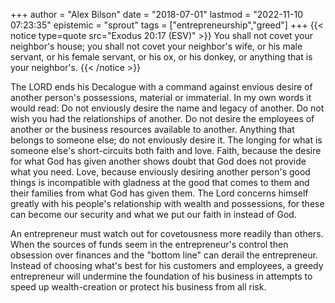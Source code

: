 +++
author = "Alex Bilson"
date = "2018-07-01"
lastmod = "2022-11-10 07:23:35"
epistemic = "sprout"
tags = ["entrepreneurship","greed"]
+++
{{< notice type=quote src="Exodus 20:17 (ESV)" >}}
You shall not covet your neighbor's house; you shall not covet your neighbor's wife, or his male servant, or his female servant, or his ox, or his donkey, or anything that is your neighbor's.
{{< /notice >}}

The LORD ends his Decalogue with a command against envious desire of another person's possessions, material or immaterial. In my own words it would read: Do not enviously desire the name and legacy of another. Do not wish you had the relationships of another. Do not desire the employees of another or the business resources available to another. Anything that belongs to someone else; do not enviously desire it. The longing for what is someone else's short-circuits both faith and love. Faith, because the desire for what God has given another shows doubt that God does not provide what you need. Love, because enviously desiring another person's good things is incompatible with gladness at the good that comes to them and their families from what God has given them. The Lord concerns himself greatly with his people's relationship with wealth and possessions, for these can become our security and what we put our faith in instead of God.

An entrepreneur must watch out for covetousness more readily than others. When the sources of funds seem in the entrepreneur's control then obsession over finances and the "bottom line" can derail the entrepreneur. Instead of choosing what's best for his customers and employees, a greedy entrepreneur will undermine the foundation of his business in attempts to speed up wealth-creation or protect his business from all risk.
